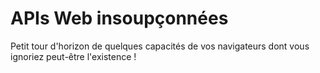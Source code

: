 # APIs Web insoupçonnées

Petit tour d'horizon de quelques capacités de vos navigateurs dont vous ignoriez peut-être l'existence !
